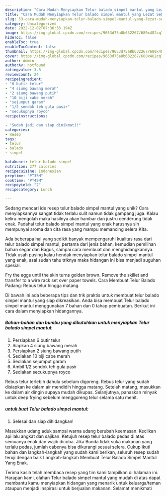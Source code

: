 ```yaml
---
description: "Cara Mudah Menyiapkan Telur balado simpel mantul yang Lezat Sekali"
title: "Cara Mudah Menyiapkan Telur balado simpel mantul yang Lezat Sekali"
slug: 53-cara-mudah-menyiapkan-telur-balado-simpel-mantul-yang-lezat-sekali
category: Uncategorized
date: 2022-12-02T07:36:33.194Z
image: https://img-global.cpcdn.com/recipes/9653d75a8b632267/680x482cq70/telur-balado-simpel-mantul-foto-resep-utama.jpg
hideToc: false
enableToc: true
enableTocContent: false
thumbnail: https://img-global.cpcdn.com/recipes/9653d75a8b632267/680x482cq70/telur-balado-simpel-mantul-foto-resep-utama.jpg
cover: https://img-global.cpcdn.com/recipes/9653d75a8b632267/680x482cq70/telur-balado-simpel-mantul-foto-resep-utama.jpg
author: Admin
authorAv: notfound
ratingvalue: 3.8
reviewcount: 24
recipeingredient:
- "6 butir telur"
- "4 siung bawang merah"
- "2 siung bawang putih"
- "10 biji cabe merah"
- "sejumput garam"
- "1/2 sendok teh gula pasir"
- "secukupnya royco"
recipeinstructions:

- "Sudah jadi dan siap dinikmati!"
categories:
- Resep
tags:
- telur
- balado
- simpel

katakunci: telur balado simpel 
nutrition: 277 calories
recipecuisine: Indonesian
preptime: "PT35M"
cooktime: "PT45M"
recipeyield: "2"
recipecategory: Lunch

---
```





Sedang mencari ide resep telur balado simpel mantul yang unik? Cara menyiapkannya sangat tidak terlalu sulit namun tidak gampang juga. Kalau keliru mengolah maka hasilnya akan hambar dan justru cenderung tidak enak. Padahal telur balado simpel mantul yang enak harusnya sih mempunyai aroma dan cita rasa yang mampu memancing selera Kita.





Ada beberapa hal yang sedikit banyak mempengaruhi kualitas rasa dari telur balado simpel mantul, pertama dari jenis bahan, kemudian pemilihan bahan segar dan Bagus, sampai cara membuat dan menghidangkannya. Tidak usah pusing kalau hendak menyiapkan telur balado simpel mantul yang enak,      asal sudah tahu triknya maka hidangan ini bisa menjadi suguhan spesial.














Fry the eggs until the skin turns golden brown. Remove the skillet and transfer to a wire rack set over paper towels. Cara Membuat Telur Balado Padang: Rebus telur hingga matang.






Di bawah ini ada beberapa tips dan trik praktis untuk membuat telur balado simpel mantul yang siap dikreasikan. Anda bisa membuat Telur balado simpel mantul menggunakan 7 bahan dan 0 tahap pembuatan. Berikut ini cara dalam menyiapkan hidangannya.

<!--inarticleads1-->

##### Bahan-bahan dan bumbu yang dibutuhkan untuk menyiapkan Telur balado simpel mantul:

1. Persiapkan 6 butir telur
1. Siapkan 4 siung bawang merah
1. Persiapkan 2 siung bawang putih
1. Sediakan 10 biji cabe merah
1. Sediakan sejumput garam
1. Ambil 1/2 sendok teh gula pasir
1. Sediakan secukupnya royco


Rebus telur terlebih dahulu sebelum digoreng. Rebus telur yang sudah disiapkan ke dalam air mendidih hingga matang. Setelah matang, masukkan ke dalam air dingin supaya mudah dikupas. Selanjutnya, panaskan minyak untuk deep frying sebelum menggoreng telur selama satu menit. 

<!--inarticleads2-->

#####  untuk buat Telur balado simpel mantul:


1. Selesai dan siap dihidangkan!

Masukkan udang aduk sampai warna udang berubah keemasan. Kecilkan api lalu angkat dan sajikan. Ketujuh resep telur balado pedas di atas semuanya enak dan wajib dicoba. Jika Bunda tidak suka makanan yang terlalu pedas, jumlah cabenya bisa dikurangi sesuai selera. Cukup ikuti bahan dan langkah-langkah yang sudah kami berikan, seluruh resep sudah teruji dengan baik Langkah-langkah Membuat Telur Balado Simpel Mantul Yang Enak. 

Terima kasih telah membaca resep yang tim kami tampilkan di halaman ini. Harapan kami, olahan Telur balado simpel mantul yang mudah di atas dapat membantu kamu menyiapkan hidangan yang menarik untuk keluarga/teman ataupun menjadi inspirasi untuk berjualan makanan. Selamat menikmati
